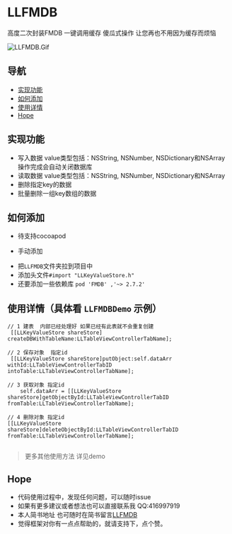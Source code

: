 # LLFMDB
高度二次封装FMDB 一键调用缓存 傻瓜式操作 让您再也不用因为缓存而烦恼

![LLFMDB.Gif](https://github.com/liuniuliuniu/LLFMDB/blob/master/LLFMDB.gif)

## 导航

* [实现功能](#function)
* [如何添加](#add)
* [使用详情](#detail)
* [Hope](#hope)


## <a id="function"></a>实现功能
* 写入数据  value类型包括：NSString, NSNumber, NSDictionary和NSArray 操作完成会自动关闭数据库
* 读取数据  value类型包括：NSString, NSNumber, NSDictionary和NSArray
* 删除指定key的数据
* 批量删除一组key数组的数据

## <a id="add"></a>如何添加

* 待支持cocoapod

* 手动添加
 - 把`LLFMDB`文件夹拉到项目中
 - 添加头文件`#import "LLKeyValueStore.h"`
 - 还要添加一些依赖库 `pod 'FMDB' ,'~> 2.7.2'`


## <a id="detail"></a>使用详情（具体看 `LLFMDBDemo` 示例）

```
// 1 建表  内部已经处理好 如果已经有此表就不会重复创建
 [[LLKeyValueStore shareStore] createDBWithTableName:LLTableViewControllerTabName];

// 2 保存对象  指定id
 [[LLKeyValueStore shareStore]putObject:self.dataArr withId:LLTableViewControllerTabID intoTable:LLTableViewControllerTabName];

// 3 获取对象 指定id
    self.dataArr = [[LLKeyValueStore shareStore]getObjectById:LLTableViewControllerTabID fromTable:LLTableViewControllerTabName];

// 4 删除对象 指定id
[[LLKeyValueStore shareStore]deleteObjectById:LLTableViewControllerTabID fromTable:LLTableViewControllerTabName];
 
```

>更多其他使用方法 详见demo




## <a id="hope"></a>Hope
* 代码使用过程中，发现任何问题，可以随时issue
* 如果有更多建议或者想法也可以直接联系我 QQ:416997919
* 本人简书地址  也可随时在简书留言[LLFMDB](http://www.jianshu.com/p/54ef9f9f17e9)
* 觉得框架对你有一点点帮助的，就请支持下，点个赞。


